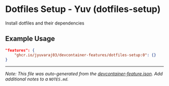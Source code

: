 
# Dotfiles Setup - Yuv (dotfiles-setup)

Install dotfiles and their dependencies

## Example Usage

```json
"features": {
    "ghcr.io/jyuvaraj03/devcontainer-features/dotfiles-setup:0": {}
}
```





---

_Note: This file was auto-generated from the [devcontainer-feature.json](https://github.com/jyuvaraj03/devcontainer-features/blob/main/src/dotfiles-setup/devcontainer-feature.json).  Add additional notes to a `NOTES.md`._
